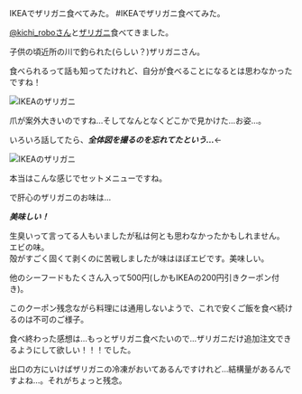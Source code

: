 IKEAでザリガニ食べてみた。
#IKEAでザリガニ食べてみた。

[@kichi_roboさん](http://twitter.com/kichi_robo/)と[ザリガニ](http://www.ikea.com/ms/ja_JP/campaigns/2015/crayfish.html)食べてきました。<br />

子供の頃近所の川で釣られた(らしい？)ザリガニさん。

食べられるって話も知ってたけれど、自分が食べることになるとは思わなかったですね！


![IKEAのザリガニ](http://www.yunoka.net/img/blog/ikeazari1_mini.jpg "IKEAのザリガニ")

爪が案外大きいのですね…そしてなんとなくどこかで見かけた…お姿…。

いろいろ話してたら、***全体図を撮るのを忘れてたという…***←

![IKEAのザリガニ](http://www.yunoka.net/img/blog/ikeazari2_mini.jpg "IKEAのザリガニ")

本当はこんな感じでセットメニューですね。


で肝心のザリガニのお味は…

***美味しい！***

生臭いって言ってる人もいましたが私は何とも思わなかったかもしれません。
エビの味。<br />殻がすごく固くて剥くのに苦戦しましたが味はほぼエビです。美味しい。

他のシーフードもたくさん入って500円(しかもIKEAの200円引きクーポン付き)。

このクーポン残念ながら料理には通用しないようで、これで安くご飯を食べ続けるのは不可のご様子。


食べ終わった感想は…もっとザリガニ食べたいので…ザリガニだけ追加注文できるようにして欲しい！！！でした。

出口の方にいけばザリガニの冷凍がおいてあるんですけれど…結構量があるんですよね…。それがちょっと残念。